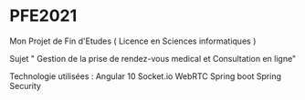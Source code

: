 # PFE2021
Mon Projet de Fin d'Etudes ( Licence en Sciences informatiques ) 

Sujet " Gestion de la prise de rendez-vous medical et Consultation en ligne"

Technologie utilisées :
Angular 10
Socket.io
WebRTC
Spring boot
Spring Security
